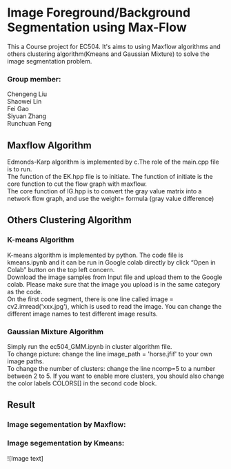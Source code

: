 # Image Foreground/Background Segmentation using Max-Flow
This a Course project for EC504. It's aims to using Maxflow algorithms and others clustering algorithm(Kmeans and Gaussian Mixture) to solve the image segmentation problem.

### Group member:
Chengeng Liu  
Shaowei Lin  
Fei Gao  
Siyuan Zhang  
Runchuan Feng  

## Maxflow Algorithm
Edmonds-Karp algorithm is implemented by c.The role of the main.cpp file is to run.  
The function of the EK.hpp file is to initiate. The function of initiate is the core function to cut the flow graph with maxflow.  
The core function of IG.hpp is to convert the gray value matrix into a network flow graph, and use the weight= formula (gray value difference)  

## Others Clustering Algorithm
### K-means Algorithm
K-means algorithm is implemented by python. The code file is kmeans.ipynb and it can be run in Google colab directly by click “Open in Colab” button on the top left concern.  
Download the image samples from Input file and upload them to the Google colab. Please make sure that the image you upload is in the same category as the code.   
On the first code segment, there is one line called image = cv2.imread('xxx.jpg'), which is used to read the image. You can change the different image names to test different image results.

### Gaussian Mixture Algorithm
Simply run the ec504_GMM.ipynb in cluster algorithm file.  
To change picture: change the line image_path = 'horse.jfif' to your own image paths.  
To change the number of clusters: change the line ncomp=5 to a number between 2 to 5. If you want to enable more clusters, you should also change the color labels COLORS[] in the second code block.

## Result
### Image segementation by Maxflow:
### Image segementation by Kmeans:
![Image text]
